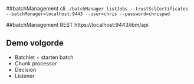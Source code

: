 ##batchManagement cli
`./batchManager listJobs --trustSslCertificates --batchManager=localhost:9443 --user=chris --password=chrispwd`

##batchManagement REST 
https://localhost:9443/ibm/api

## Demo volgorde
* Batchlet + starten batch
* Chunk processor
* Decision
* Listener